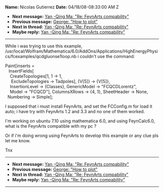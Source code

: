 **Name:** Nicolas Gutierrez
**Date:** 04/18/08-08:33:00 AM Z

  - **Next message:** [Yan -Qing Ma: "Re: FeynArts
    compability"](0487.html)
  - **Previous message:** [George: "How to plot"](0485.html)
  - **Next in thread:** [Yan -Qing Ma: "Re: FeynArts
    compability"](0487.html)
  - **Maybe reply:** [Yan -Qing Ma: "Re: FeynArts
    compability"](0487.html)

-----

While i was trying to use this example,
/usr/local/Wolfram/Mathematica/6.0/AddOns/Applications/HighEnergyPhysics/fcexamples/qcdgluonse1loop.nb
i couldn't use the command:  

Paint[inserts =  
   InsertFields[  
    CreateTopologies[1, 1 -\> 1,  
     ExcludeTopologies -\> Tadpoles], {V[5]} -\>
{V[5]},  
    InsertionLevel -\> {Classes}, GenericModel -\> "FCQCDLorentz",  
    Model -\> "FCQCD"], ColumnsXRows -\> {4, 1}, SheetHeader -\>
None,  
  Numbering -\> Simple];  

I supposed that i must install FeynArts, and set the FCConfig.m for load
it auto; i have try with FeynArts 1.2 and 3.3 and no one of them
worked.  

I'm working on ubuntu 7.10 using mathematica 6.0, and using FeynCalc6.0,
what is the FeynArts compatible with my pc ?  

Or if i'm doing wrong using FeynArts to develop this example or any clue
pls let me know.  

Tnx  

-----

  - **Next message:** [Yan -Qing Ma: "Re: FeynArts
    compability"](0487.html)
  - **Previous message:** [George: "How to plot"](0485.html)
  - **Next in thread:** [Yan -Qing Ma: "Re: FeynArts
    compability"](0487.html)
  - **Maybe reply:** [Yan -Qing Ma: "Re: FeynArts
    compability"](0487.html)

-----

